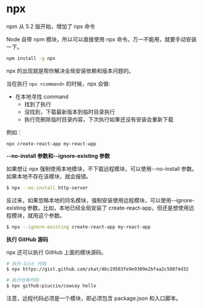 # npx

npm 从 5.2 版开始，增加了 npx 命令

Node 自带 npm 模块，所以可以直接使用 npx 命令。万一不能用，就要手动安装一下。

```bash
npm install -g npx
```

npx 的出现就是帮你解决全局安装依赖和版本问题的。

当在执行 `npx <command>` 的时候，npx 会做:

- 在本地寻找 command
  - 找到了执行
  - 没找到，下载最新版本到临时目录执行
  - 执行完刪除临时目录内容，下次执行如果还没有安装会重新下载

例如：

```shell
npx create-react-app my-react-app
```

**--no-install 参数和--ignore-existing 参数**

如果想让 npx 强制使用本地模块，不下载远程模块，可以使用--no-install 参数。如果本地不存在该模块，就会报错。

```bash
$ npx --no-install http-server
```

反过来，如果忽略本地的同名模块，强制安装使用远程模块，可以使用--ignore-existing 参数。比如，本地已经全局安装了 create-react-app，但还是想使用远程模块，就用这个参数。

```bash
$ npx --ignore-existing create-react-app my-react-app
```

**执行 GitHub 源码**

npx 还可以执行 GitHub 上面的模块源码。

```bash
# 执行 Gist 代码
$ npx https://gist.github.com/zkat/4bc19503fe9e9309e2bfaa2c58074d32

# 执行仓库代码
$ npx github:piuccio/cowsay hello
```

注意，远程代码必须是一个模块，即必须包含 package.json 和入口脚本。
